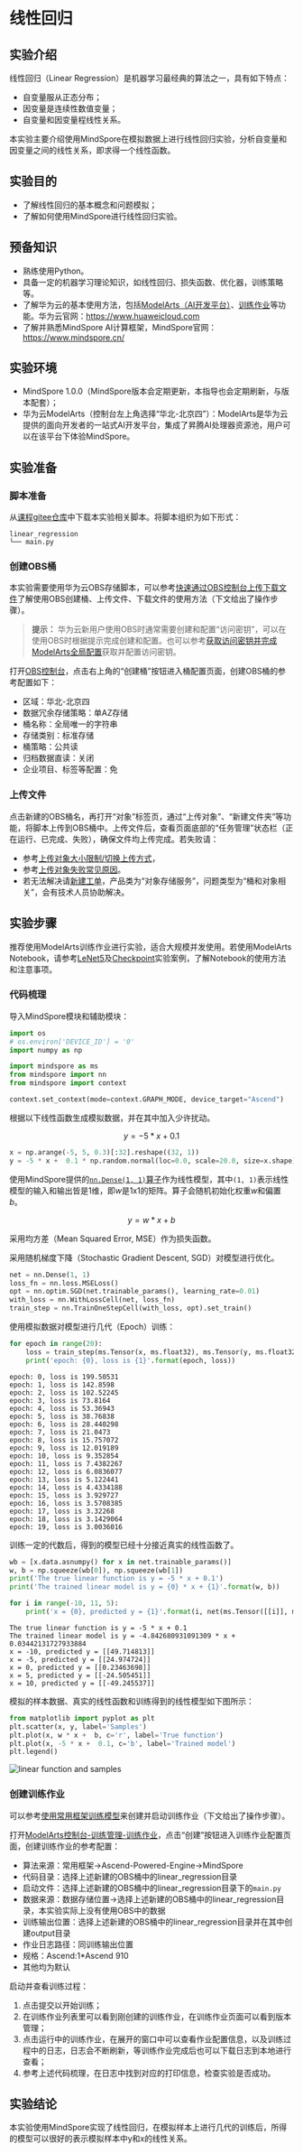 # 线性回归

## 实验介绍

线性回归（Linear Regression）是机器学习最经典的算法之一，具有如下特点：

- 自变量服从正态分布；
- 因变量是连续性数值变量；
- 自变量和因变量程线性关系。

本实验主要介绍使用MindSpore在模拟数据上进行线性回归实验，分析自变量和因变量之间的线性关系，即求得一个线性函数。

## 实验目的

- 了解线性回归的基本概念和问题模拟；
- 了解如何使用MindSpore进行线性回归实验。

## 预备知识

- 熟练使用Python。
- 具备一定的机器学习理论知识，如线性回归、损失函数、优化器，训练策略等。
- 了解华为云的基本使用方法，包括[ModelArts（AI开发平台）](https://www.huaweicloud.com/product/modelarts.html)、[训练作业](https://support.huaweicloud.com/engineers-modelarts/modelarts_23_0238.html)等功能。华为云官网：https://www.huaweicloud.com
- 了解并熟悉MindSpore AI计算框架，MindSpore官网：https://www.mindspore.cn/

## 实验环境

- MindSpore 1.0.0（MindSpore版本会定期更新，本指导也会定期刷新，与版本配套）；
- 华为云ModelArts（控制台左上角选择“华北-北京四”）：ModelArts是华为云提供的面向开发者的一站式AI开发平台，集成了昇腾AI处理器资源池，用户可以在该平台下体验MindSpore。

## 实验准备

### 脚本准备

从[课程gitee仓库](https://gitee.com/mindspore/course)中下载本实验相关脚本。将脚本组织为如下形式：

```
linear_regression
└── main.py
```

### 创建OBS桶

本实验需要使用华为云OBS存储脚本，可以参考[快速通过OBS控制台上传下载文件](https://support.huaweicloud.com/qs-obs/obs_qs_0001.html)了解使用OBS创建桶、上传文件、下载文件的使用方法（下文给出了操作步骤）。

> **提示：** 华为云新用户使用OBS时通常需要创建和配置“访问密钥”，可以在使用OBS时根据提示完成创建和配置。也可以参考[获取访问密钥并完成ModelArts全局配置](https://support.huaweicloud.com/prepare-modelarts/modelarts_08_0002.html)获取并配置访问密钥。

打开[OBS控制台](https://storage.huaweicloud.com/obs/?region=cn-north-4&locale=zh-cn#/obs/manager/buckets)，点击右上角的“创建桶”按钮进入桶配置页面，创建OBS桶的参考配置如下：

- 区域：华北-北京四
- 数据冗余存储策略：单AZ存储
- 桶名称：全局唯一的字符串
- 存储类别：标准存储
- 桶策略：公共读
- 归档数据直读：关闭
- 企业项目、标签等配置：免

### 上传文件

点击新建的OBS桶名，再打开“对象”标签页，通过“上传对象”、“新建文件夹”等功能，将脚本上传到OBS桶中。上传文件后，查看页面底部的“任务管理”状态栏（正在运行、已完成、失败），确保文件均上传完成。若失败请：

- 参考[上传对象大小限制/切换上传方式](https://support.huaweicloud.com/qs-obs/obs_qs_0008.html)，
- 参考[上传对象失败常见原因](https://support.huaweicloud.com/obs_faq/obs_faq_0134.html)。
- 若无法解决请[新建工单](https://console.huaweicloud.com/ticket/?region=cn-north-4&locale=zh-cn#/ticketindex/createIndex)，产品类为“对象存储服务”，问题类型为“桶和对象相关”，会有技术人员协助解决。

## 实验步骤

推荐使用ModelArts训练作业进行实验，适合大规模并发使用。若使用ModelArts Notebook，请参考[LeNet5](../lenet5)及[Checkpoint](../checkpoint)实验案例，了解Notebook的使用方法和注意事项。

### 代码梳理

导入MindSpore模块和辅助模块：

```python
import os
# os.environ['DEVICE_ID'] = '0'
import numpy as np

import mindspore as ms
from mindspore import nn
from mindspore import context

context.set_context(mode=context.GRAPH_MODE, device_target="Ascend")
```

根据以下线性函数生成模拟数据，并在其中加入少许扰动。

$$y = -5 * x + 0.1$$

```python
x = np.arange(-5, 5, 0.3)[:32].reshape((32, 1))
y = -5 * x +  0.1 * np.random.normal(loc=0.0, scale=20.0, size=x.shape)
```

使用MindSpore提供的[`nn.Dense(1, 1)`算子](https://www.mindspore.cn/api/zh-CN/0.2.0-alpha/api/python/mindspore/mindspore.nn.html#mindspore.nn.Dense)作为线性模型，其中`(1, 1)`表示线性模型的输入和输出皆是1维，即$w$是1x1的矩阵。算子会随机初始化权重$w$和偏置$b$。

$$y = w * x + b$$

采用均方差（Mean Squared Error, MSE）作为损失函数。

采用随机梯度下降（Stochastic Gradient Descent, SGD）对模型进行优化。

```python
net = nn.Dense(1, 1)
loss_fn = nn.loss.MSELoss()
opt = nn.optim.SGD(net.trainable_params(), learning_rate=0.01)
with_loss = nn.WithLossCell(net, loss_fn)
train_step = nn.TrainOneStepCell(with_loss, opt).set_train()
```

使用模拟数据对模型进行几代（Epoch）训练：

```python
for epoch in range(20):
    loss = train_step(ms.Tensor(x, ms.float32), ms.Tensor(y, ms.float32))
    print('epoch: {0}, loss is {1}'.format(epoch, loss))
```

    epoch: 0, loss is 199.50531
    epoch: 1, loss is 142.8598
    epoch: 2, loss is 102.52245
    epoch: 3, loss is 73.8164
    epoch: 4, loss is 53.36943
    epoch: 5, loss is 38.76838
    epoch: 6, loss is 28.440298
    epoch: 7, loss is 21.0473
    epoch: 8, loss is 15.757072
    epoch: 9, loss is 12.019189
    epoch: 10, loss is 9.352854
    epoch: 11, loss is 7.4382267
    epoch: 12, loss is 6.0836077
    epoch: 13, loss is 5.122441
    epoch: 14, loss is 4.4334188
    epoch: 15, loss is 3.929727
    epoch: 16, loss is 3.5708385
    epoch: 17, loss is 3.32268
    epoch: 18, loss is 3.1429064
    epoch: 19, loss is 3.0036016

训练一定的代数后，得到的模型已经十分接近真实的线性函数了。

```python
wb = [x.data.asnumpy() for x in net.trainable_params()]
w, b = np.squeeze(wb[0]), np.squeeze(wb[1])
print('The true linear function is y = -5 * x + 0.1')
print('The trained linear model is y = {0} * x + {1}'.format(w, b))

for i in range(-10, 11, 5):
    print('x = {0}, predicted y = {1}'.format(i, net(ms.Tensor([[i]], ms.float32))))
```

    The true linear function is y = -5 * x + 0.1
    The trained linear model is y = -4.842680931091309 * x + 0.03442131727933884
    x = -10, predicted y = [[49.714813]]
    x = -5, predicted y = [[24.974724]]
    x = 0, predicted y = [[0.23463698]]
    x = 5, predicted y = [[-24.505451]]
    x = 10, predicted y = [[-49.245537]]

模拟的样本数据、真实的线性函数和训练得到的线性模型如下图所示：

```python
from matplotlib import pyplot as plt
plt.scatter(x, y, label='Samples')
plt.plot(x, w * x +  b, c='r', label='True function')
plt.plot(x, -5 * x +  0.1, c='b', label='Trained model')
plt.legend()
```

![linear function and samples](images/linear_function_and_samples.png)

### 创建训练作业

可以参考[使用常用框架训练模型](https://support.huaweicloud.com/engineers-modelarts/modelarts_23_0238.html)来创建并启动训练作业（下文给出了操作步骤）。

打开[ModelArts控制台-训练管理-训练作业](https://console.huaweicloud.com/modelarts/?region=cn-north-4#/trainingJobs)，点击“创建”按钮进入训练作业配置页面，创建训练作业的参考配置：

- 算法来源：常用框架->Ascend-Powered-Engine->MindSpore
- 代码目录：选择上述新建的OBS桶中的linear_regression目录
- 启动文件：选择上述新建的OBS桶中的linear_regression目录下的`main.py`
- 数据来源：数据存储位置->选择上述新建的OBS桶中的linear_regression目录，本实验实际上没有使用OBS中的数据
- 训练输出位置：选择上述新建的OBS桶中的linear_regression目录并在其中创建output目录
- 作业日志路径：同训练输出位置
- 规格：Ascend:1*Ascend 910
- 其他均为默认

启动并查看训练过程：

1. 点击提交以开始训练；
2. 在训练作业列表里可以看到刚创建的训练作业，在训练作业页面可以看到版本管理；
3. 点击运行中的训练作业，在展开的窗口中可以查看作业配置信息，以及训练过程中的日志，日志会不断刷新，等训练作业完成后也可以下载日志到本地进行查看；
4. 参考上述代码梳理，在日志中找到对应的打印信息，检查实验是否成功。

## 实验结论

本实验使用MindSpore实现了线性回归，在模拟样本上进行几代的训练后，所得的模型可以很好的表示模拟样本中y和x的线性关系。
